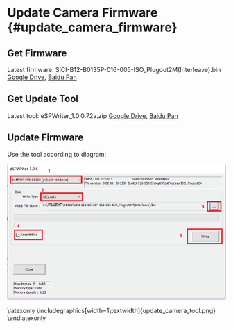 # Update Camera Firmware {#update_camera_firmware}

## Get Firmware

Latest firmware: SICI-B12-B0135P-016-005-ISO_Plugout2M(Interleave).bin [Google Drive](https://drive.google.com/open?id=1JFqGW8Mz03sceevy64lbVDZd7hBvO7JX), [Baidu Pan](https://pan.baidu.com/s/1kq5mSccVzly-XH4hHrHOTA)

## Get Update Tool

Latest tool: eSPWriter_1.0.0.72a.zip [Google Drive](https://drive.google.com/open?id=1x3VZ-oN-_NKzJ_LYIRP0-tqpAoHtAVkm), [Baidu Pan](https://pan.baidu.com/s/1jITCSrZD70kdnGbiyOeLfA)

## Update Firmware

Use the tool according to diagram:

![update tool](update_camera_tool.png)

\latexonly
\includegraphics[width=1\textwidth]{update_camera_tool.png}
\endlatexonly
